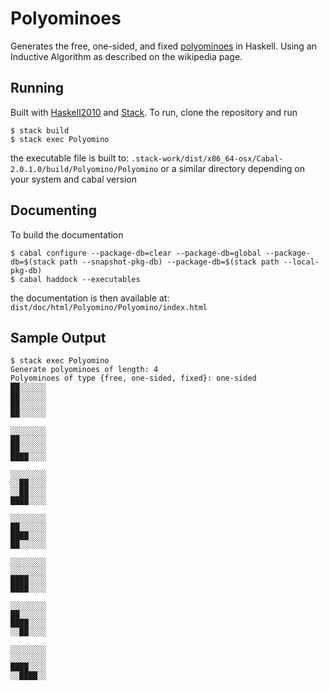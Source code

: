 # Polyominoes

Generates the free, one-sided, and fixed [polyominoes](https://en.wikipedia.org/wiki/Polyomino#Algorithms_for_enumeration_of_fixed_polyominoes)
in Haskell. Using an Inductive Algorithm as described on the wikipedia page.

## Running

Built with [Haskell2010](https://www.haskell.org) and [Stack](https://docs.haskellstack.org). To run, clone the repository and run

```
$ stack build
$ stack exec Polyomino
```

the executable file is built to: `.stack-work/dist/x86_64-osx/Cabal-2.0.1.0/build/Polyomino/Polyomino` or a similar directory depending on your system and cabal version

## Documenting

To build the documentation

```
$ cabal configure --package-db=clear --package-db=global --package-db=$(stack path --snapshot-pkg-db) --package-db=$(stack path --local-pkg-db)
$ cabal haddock --executables
```

the documentation is then available at: `dist/doc/html/Polyomino/Polyomino/index.html`

## Sample Output

```
$ stack exec Polyomino
Generate polyominoes of length: 4
Polyominoes of type {free, one-sided, fixed}: one-sided
██░░░░░░
██░░░░░░
██░░░░░░
██░░░░░░

░░░░░░░░
██░░░░░░
██░░░░░░
████░░░░

░░░░░░░░
░░██░░░░
░░██░░░░
████░░░░

░░░░░░░░
██░░░░░░
████░░░░
██░░░░░░

░░░░░░░░
░░░░░░░░
████░░░░
████░░░░

░░░░░░░░
██░░░░░░
████░░░░
░░██░░░░

░░░░░░░░
░░░░░░░░
████░░░░
░░████░░
```
